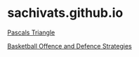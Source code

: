 # sachivats.github.io
[Pascals Triangle](https://sachivats.github.io/pascalstriangle.github.io/)

[Basketball Offence and Defence Strategies](https://sachivats.github.io/Basketball-Offence-and-Defence-Strategies/)
